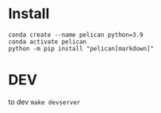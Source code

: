 

# Install

```
conda create --name pelican python=3.9
conda activate pelican
python -m pip install "pelican[markdown]"
```

# DEV

to dev `make devserver`